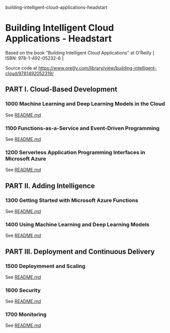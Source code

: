 building-intelligent-cloud-applications-headstart
# Building Intelligent Cloud Applications - Headstart

Based on the book "Building Intelligent Cloud Applications" at O'Reilly [ ISBN: 978-1-492-05232-6 ]

Source code at https://www.oreilly.com/library/view/building-intelligent-cloud/9781492052319/

## PART I. Cloud-Based Development

### 1000 Machine Learning and Deep Learning Models in the Cloud

See [README.md](./1000/README.md)

### 1100 Functions-as-a-Service and Event-Driven Programming

See [README.md](./1100/README.md)

### 1200 Serverless Application Programming Interfaces in Microsoft Azure

See [README.md](./1200/README.md)

## PART II. Adding Intelligence

### 1300 Getting Started with Microsoft Azure Functions

See [README.md](./1300/README.md)

### 1400 Using Machine Learning and Deep Learning Models

See [README.md](./1400/README.md)

## PART III. Deployment and Continuous Delivery

### 1500 Deploymment and Scaling

See [README.md](./1500/README.md)

### 1600 Security

See [README.md](./1600/README.md)

### 1700 Monitoring

See [README.md](./1700/README.md)
